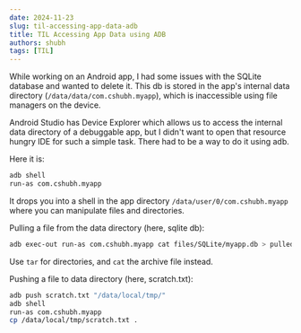 ```yaml
---
date: 2024-11-23
slug: til-accessing-app-data-adb
title: TIL Accessing App Data using ADB
authors: shubh
tags: [TIL]
---
```


While working on an Android app, I had some issues with the SQLite database and wanted to delete it. This db is stored in the app's internal data directory (`/data/data/com.cshubh.myapp`), which is inaccessible using file managers on the device.

<!-- truncate -->

Android Studio has Device Explorer which allows us to access the internal data directory of a debuggable app, but I didn't want to open that resource hungry IDE for such a simple task. There had to be a way to do it using adb.

Here it is:

```bash
adb shell
run-as com.cshubh.myapp
```

It drops you into a shell in the app directory `/data/user/0/com.cshubh.myapp` where you can manipulate files and directories.

Pulling a file from the data directory (here, sqlite db):

```bash
adb exec-out run-as com.cshubh.myapp cat files/SQLite/myapp.db > pulled.db
```

Use `tar` for directories, and `cat` the archive file instead.

Pushing a file to data directory (here, scratch.txt):

```bash
adb push scratch.txt "/data/local/tmp/"
adb shell
run-as com.cshubh.myapp
cp /data/local/tmp/scratch.txt .
```
